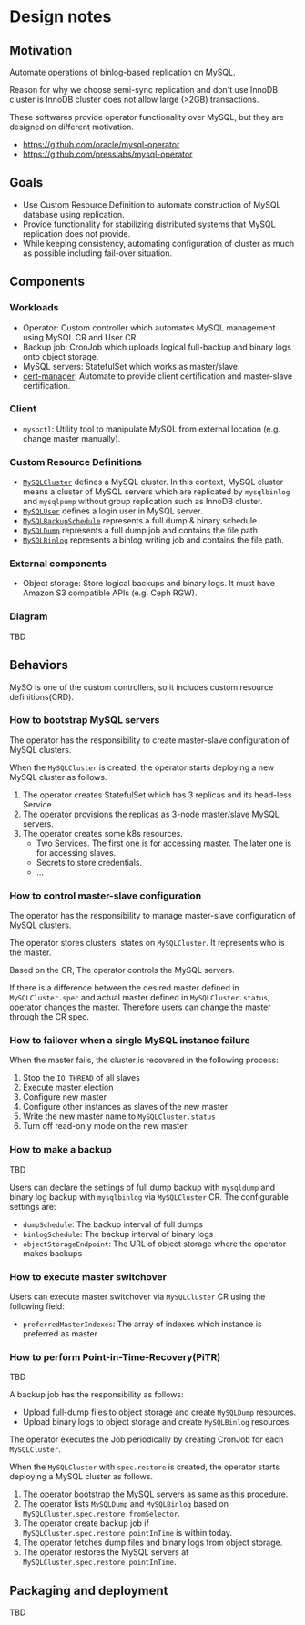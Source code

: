 Design notes
============

Motivation
----------

Automate operations of binlog-based replication on MySQL.

Reason for why we choose semi-sync replication and don't use InnoDB cluster is InnoDB cluster does not allow large (>2GB) transactions.

These softwares provide operator functionality over MySQL, but they are designed on different motivation.
- https://github.com/oracle/mysql-operator
- https://github.com/presslabs/mysql-operator

Goals
-----

- Use Custom Resource Definition to automate construction of MySQL database using replication.
- Provide functionality for stabilizing distributed systems that MySQL replication does not provide.
- While keeping consistency, automating configuration of cluster as much as possible including fail-over situation.

Components
----------

### Workloads

- Operator: Custom controller which automates MySQL management using MySQL CR and User CR.
- Backup job: CronJob which uploads logical full-backup and binary logs onto object storage.
- MySQL servers: StatefulSet which works as master/slave.
- [cert-manager](https://cert-manager.io/): Automate to provide client certification and master-slave certification.

### Client

- `mysoctl`: Utility tool to manipulate MySQL from external location (e.g. change master manually).

### Custom Resource Definitions

- [`MySQLCluster`](crd_mysql_cluster.md) defines a MySQL cluster.
  In this context, MySQL cluster means a cluster of MySQL servers which are replicated by `mysqlbinlog` and `mysqlpump` without group replication such as InnoDB cluster.
- [`MySQLUser`](crd_mysql_user.md) defines a login user in MySQL server.
- [`MySQLBackupSchedule`](crd_mysql_backup_schedule.md) represents a full dump & binary schedule.
- [`MySQLDump`](crd_mysql_dump.md) represents a full dump job and contains the file path.
- [`MySQLBinlog`](crd_mysql_binlog.md) represents a binlog writing job and contains the file path.

### External components

- Object storage: Store logical backups and binary logs. It must have Amazon S3 compatible APIs (e.g. Ceph RGW).

### Diagram

TBD

Behaviors
---------

MySO is one of the custom controllers, so it includes custom resource definitions(CRD).

### How to bootstrap MySQL servers

The operator has the responsibility to create master-slave configuration of MySQL clusters.

When the `MySQLCluster` is created, the operator starts deploying a new MySQL cluster as follows.

1. The operator creates StatefulSet which has 3 replicas and its head-less Service.
1. The operator provisions the replicas as 3-node master/slave MySQL servers.
1. The operator creates some k8s resources.
    - Two Services. The first one is for accessing master. The later one is for accessing slaves.
    - Secrets to store credentials.
    - ...

### How to control master-slave configuration

The operator has the responsibility to manage master-slave configuration of MySQL clusters.

The operator stores clusters' states on `MySQLCluster`.
It represents who is the master.

Based on the CR, The operator controls the MySQL servers.

If there is a difference between the desired master defined in `MySQLCluster.spec` and actual master defined in `MySQLCluster.status`,
operator changes the master.
Therefore users can change the master through the CR spec.

### How to failover when a single MySQL instance failure

When the master fails, the cluster is recovered in the following process:
1. Stop the `IO_THREAD` of all slaves
2. Execute master election
3. Configure new master
4. Configure other instances as slaves of the new master
5. Write the new master name to `MySQLCluster.status`
6. Turn off read-only mode on the new master

### How to make a backup

TBD

Users can declare the settings of full dump backup with `mysqldump` and binary log backup with `mysqlbinlog` via `MySQLCluster` CR. The configurable settings are:
- `dumpSchedule`: The backup interval of full dumps
- `binlogSchedule`: The backup interval of binary logs
- `objectStorageEndpoint`: The URL of object storage where the operator makes backups

### How to execute master switchover

Users can execute master switchover via `MySQLCluster` CR using the following field:
- `preferredMasterIndexes`: The array of indexes which instance is preferred as master

### How to perform Point-in-Time-Recovery(PiTR)

TBD

A backup job has the responsibility as follows:

- Upload full-dump files to object storage and create `MySQLDump` resources.
- Upload binary logs to object storage and create `MySQLBinlog` resources.

The operator executes the Job periodically by creating CronJob for each `MySQLCluster`.

When the `MySQLCluster` with `spec.restore` is created, the operator starts deploying a MySQL cluster as follows.

1. The operator bootstrap the MySQL servers as same as [this procedure](#How-to-deploy-MySQL-servers).
1. The operator lists `MySQLDump` and `MySQLBinlog` based on `MySQLCluster.spec.restore.fromSelector`.
1. The operator create backup job if `MySQLCluster.spec.restore.pointInTime` is within today.
1. The operator fetches dump files and binary logs from object storage.
1. The operator restores the MySQL servers at `MySQLCluster.spec.restore.pointInTime`.

Packaging and deployment
------------------------

TBD
